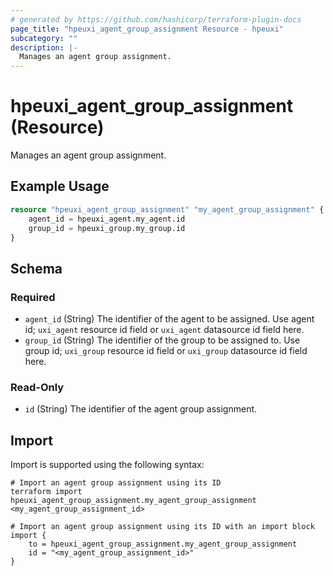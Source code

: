 ```yaml
---
# generated by https://github.com/hashicorp/terraform-plugin-docs
page_title: "hpeuxi_agent_group_assignment Resource - hpeuxi"
subcategory: ""
description: |-
  Manages an agent group assignment.
---
```


# hpeuxi_agent_group_assignment (Resource)

Manages an agent group assignment.

## Example Usage

```terraform
resource "hpeuxi_agent_group_assignment" "my_agent_group_assignment" {
    agent_id = hpeuxi_agent.my_agent.id
    group_id = hpeuxi_group.my_group.id
}
```

<!-- schema generated by tfplugindocs -->
## Schema

### Required

- `agent_id` (String) The identifier of the agent to be assigned. Use agent id; `uxi_agent` resource id field or `uxi_agent` datasource id field here.
- `group_id` (String) The identifier of the group to be assigned to. Use group id; `uxi_group` resource id field or `uxi_group` datasource id field here.

### Read-Only

- `id` (String) The identifier of the agent group assignment.

## Import

Import is supported using the following syntax:

```shell
# Import an agent group assignment using its ID
terraform import hpeuxi_agent_group_assignment.my_agent_group_assignment <my_agent_group_assignment_id>

# Import an agent group assignment using its ID with an import block
import {
    to = hpeuxi_agent_group_assignment.my_agent_group_assignment
    id = "<my_agent_group_assignment_id>"
}
```
